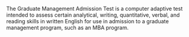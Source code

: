 The Graduate Management Admission Test is a computer adaptive test intended to assess certain analytical, writing, quantitative, verbal, and reading skills in written English for use in admission to a graduate management program, such as an MBA program.
